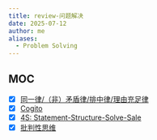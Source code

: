 ```yaml
---
title: review-问题解决
date: 2025-07-12
author: me
aliases:
  - Problem Solving
---
```

## MOC

- [x]  [同一律/（非）矛盾律/排中律/理由充足律](card-@简单的逻辑学-经典逻辑学四大定律.md)
- [x]  [Cogito](card-@谈谈方法-Cogito.md)
- [x] [4S: Statement-Structure-Solve-Sale](card-@像高手一样解决问题-4S.md)
- [x] [批判性思维](card-@学会提问-批判性思维.md)